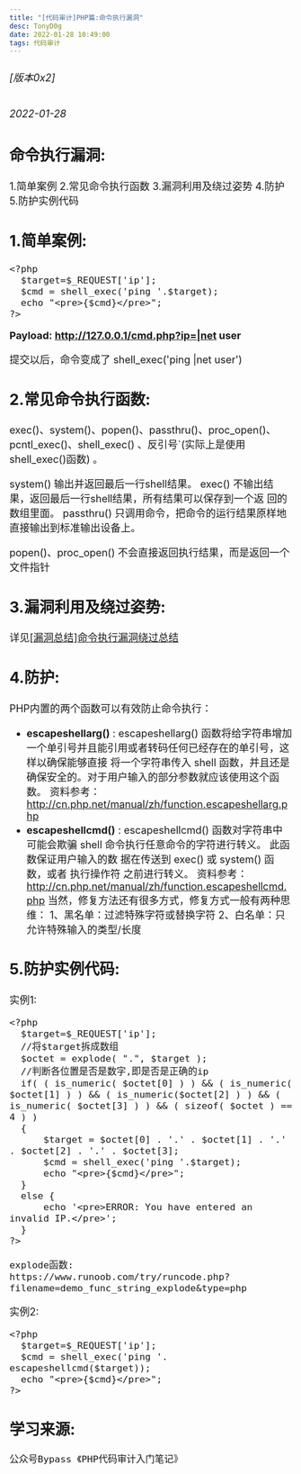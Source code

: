 ```yaml
---
title: "[代码审计]PHP篇:命令执行漏洞"
desc: TonyD0g
date: 2022-01-28 10:49:00
tags: 代码审计
---
```

<font size=4 >

###### [版本0x2] 
###### 2022-01-28

## 命令执行漏洞:
1.简单案例
2.常见命令执行函数
3.漏洞利用及绕过姿势
4.防护
5.防护实例代码

## 1.简单案例:
```
<?php
  $target=$_REQUEST['ip'];
  $cmd = shell_exec('ping '.$target);
  echo "<pre>{$cmd}</pre>";
?>
```

**Payload: http://127.0.0.1/cmd.php?ip=|net user**

提交以后，命令变成了 shell_exec('ping |net user')

## 2.常见命令执行函数:
exec()、system()、popen()、passthru()、proc_open()、pcntl_exec()、shell_exec() 、反引号`(实际上是使用shell_exec()函数) 。

system() 输出并返回最后一行shell结果。 exec() 不输出结果，返回最后一行shell结果，所有结果可以保存到一个返
回的数组里面。 passthru() 只调用命令，把命令的运行结果原样地直接输出到标准输出设备上。

popen()、proc_open() 不会直接返回执行结果，而是返回一个文件指针

## 3.漏洞利用及绕过姿势:
详见[[漏洞总结]命令执行漏洞绕过总结](https://tonyd0g.gitee.io/2022/01/05/%E6%BC%8F%E6%B4%9E%E6%80%BB%E7%BB%93%E5%91%BD%E4%BB%A4%E6%89%A7%E8%A1%8C%E6%BC%8F%E6%B4%9E%E7%BB%95%E8%BF%87%E6%80%BB%E7%BB%93/)

## 4.防护:
PHP内置的两个函数可以有效防止命令执行：
- **escapeshellarg()** :
escapeshellarg() 函数将给字符串增加一个单引号并且能引用或者转码任何已经存在的单引号，这样以确保能够直接
将一个字符串传入 shell 函数，并且还是确保安全的。对于用户输入的部分参数就应该使用这个函数。
资料参考：
http://cn.php.net/manual/zh/function.escapeshellarg.php
- **escapeshellcmd()** :
escapeshellcmd() 函数对字符串中可能会欺骗 shell 命令执行任意命令的字符进行转义。 此函数保证用户输入的数
据在传送到 exec() 或 system() 函数，或者 执行操作符 之前进行转义。
资料参考：
http://cn.php.net/manual/zh/function.escapeshellcmd.php
当然，修复方法还有很多方式，修复方式一般有两种思维：
1、黑名单：过滤特殊字符或替换字符 2、白名单：只允许特殊输入的类型/长度

## 5.防护实例代码:
实例1:
```
<?php
  $target=$_REQUEST['ip'];
  //将$target拆成数组
  $octet = explode( ".", $target );
  //判断各位置是否是数字,即是否是正确的ip
  if( ( is_numeric( $octet[0] ) ) && ( is_numeric( $octet[1] ) ) && ( is_numeric($octet[2] ) ) && ( is_numeric( $octet[3] ) ) && ( sizeof( $octet ) == 4 ) ) 
  {
      $target = $octet[0] . '.' . $octet[1] . '.' . $octet[2] . '.' . $octet[3];
      $cmd = shell_exec('ping '.$target);
      echo "<pre>{$cmd}</pre>";
  }
  else {
      echo '<pre>ERROR: You have entered an invalid IP.</pre>';
  }
?>

explode函数:
https://www.runoob.com/try/runcode.php?filename=demo_func_string_explode&type=php
```

实例2:
```
<?php
  $target=$_REQUEST['ip'];
  $cmd = shell_exec('ping '. escapeshellcmd($target));
  echo "<pre>{$cmd}</pre>";
?>
```

## 学习来源:
```
公众号Bypass 《PHP代码审计入门笔记》
```
</font>